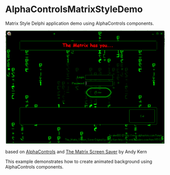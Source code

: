 AlphaControlsMatrixStyleDemo
============================

Matrix Style Delphi application demo using AlphaControls components.

![Screenshot](/MatrixStyle.png)

based on [AlphaControls](http://www.alphaskins.com/) and [The Matrix Screen Saver](http://cc.embarcadero.com/item/15103) by Andy Kern

This example demonstrates how to create animated background using AlphaControls components.